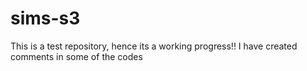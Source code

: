 # sims-s3
This is a test repository, hence its a working progress!!
I have created comments in some of the codes
